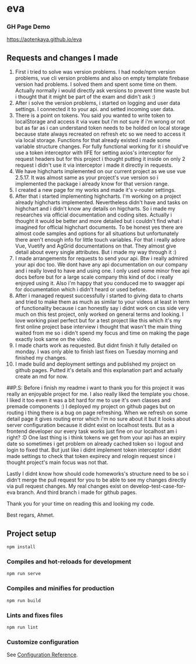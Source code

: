# eva

### GH Page Demo
https://aotenkaya.github.io/eva

## Requests and changes I made

1. First i tried to solve was version problems. I had node/npm version problems, vue cli version problems and also on empty template firebase version had problems. I solved them and spent some time on them. Actually normally i would directly ask versions to prevent time waste but i thought that it might be part of the exam and didn't ask :)
2. After i solve the version problems, i started on logging and user data settings. I connected it to your api. and setted incoming user data.
3. There is a point on tokens. You said you wanted to write token to localStorage and access it via vuex but i'm not sure if i'm wrong or not but as far as i can understand token needs to be holded on local storage because state always recreated on refresh etc so we need to access it via local storage. Functions for that already existed i made some variable structure changes. For fully functional working for it i should've use a token interceptor with IIFE for setting axios's interceptor for request headers but for this project i thought putting it inside on only 2 request i didn't use it via interceptor i made it directly in requests.
4. We have highcharts implemented on our current project as we use vue 2.5.17. It was almost same as your project's vue version so i implemented the package i already know for that version range.
5. I created a new page for my works and made it's v-router settings.
6. After that i started implementing highcharts. I'm working on a project already highcharts implemented. Nevertheless didn't have and tasks on highchart and i didn't know any details on higcharts. So i made my researches via official documentation and coding sites. Actually i thought it would be better and more detailed but i couldn't find what i imagined for official highchart documents. To be honest yes there are almost code samples and options for all situations but unfortunately there aren't enough info for little touch variables. For that i really adore Vue, Vuetify and AgGrid documentations on that. They almost give detail about every single attributes. But i made my way through it :)
7. I made arrangements for requests to send your api. Btw i really admired your api doc too. We dont have any api documentation on our company and i really loved to have and using one. I only used some minor free api docs before but for a large scale company this kind of doc i really enjoyed using it. Also i'm happy that you conduced me to swagger api for documentation which i didn't heard or used before. 
8. After i managed request successfully i started to giving data to charts and tried to make them as much as similar to your videos at least in term of functionality because i can honestly say i didnt work on css side very much on this test project, only worked on general terms and looking. I love working pixel perfect but for a test project like this which it's my first online project base interview i thought that wasn't the main thing waited from me so i didn't spend my focus and time on making the page exactly look same on the video.
9. I made charts work as requested. But didnt finish it fully detailed on monday. I was only able to finish last fixes on Tuesday morning and finished my changes.
10. I made build and deployment settings and published my project on github pages. Putted it's details and this explanation part and actually create an md for now.

##P.S:
Before i finish my readme i want to thank you for this project it was really an enjoyable project for me. I also really liked the template you chose. I liked it too even it was a bit hard for me to use it's own classes and premade components :)
I deployed my project on github pages but on routing i thing there is a bug on page refreshing. When we refresh on some detail page it gives routing error which i'm no sure about it but it looks about server configuration because it didnt exist on localhost tests. But as a frontend developer our every task works just fine on our localhost am i right? :D
One last thing is i think tokens we get from your api has an expiry date so sometimes i get problem on already cached token so i logout and login to fixed that. But just like i didnt implement token interceptor i didnt made settings to check that token expirecy and relogin request since i thought project's main focus was not that.

Lastly I didnt know how should code homeworks's structure need to be so i didn't merge the pull request for you to be able to see my changes directly via pull request changes. My real changes exist on develop-test-case-for-eva branch. And third branch i made for github pages.

Thank you for your time on reading this and looking my code.

Best regars, Ahmet.

## Project setup
```
npm install
```

### Compiles and hot-reloads for development
```
npm run serve
```

### Compiles and minifies for production
```
npm run build
```

### Lints and fixes files
```
npm run lint
```

### Customize configuration
See [Configuration Reference](https://cli.vuejs.org/config/).

